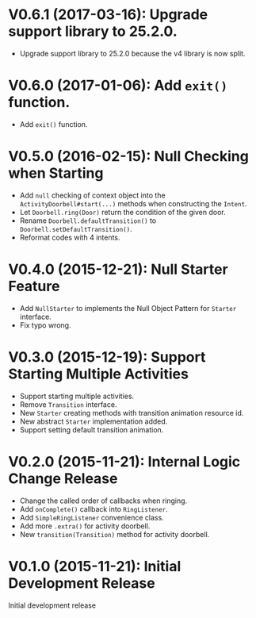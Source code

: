 # V0.6.1 (2017-03-16): Upgrade support library to 25.2.0.

- Upgrade support library to 25.2.0 because the v4 library is now split.

# V0.6.0 (2017-01-06): Add `exit()` function.

- Add `exit()` function.

# V0.5.0 (2016-02-15): Null Checking when Starting

- Add `null` checking of context object into the `ActivityDoorbell#start(...)` methods when constructing the `Intent`.
- Let `Doorbell.ring(Door)` return the condition of the given door.
- Rename `Doorbell.defaultTransition()` to `Doorbell.setDefaultTransition()`.
- Reformat codes with 4 intents.

# V0.4.0 (2015-12-21): Null Starter Feature

- Add `NullStarter` to implements the Null Object Pattern for `Starter` interface.
- Fix typo wrong.

# V0.3.0 (2015-12-19): Support Starting Multiple Activities

- Support starting multiple activities.
- Remove `Transition` interface.
- New `Starter` creating methods with transition animation resource id.
- New abstract `Starter` implementation added.
- Support setting default transition animation.

# V0.2.0 (2015-11-21): Internal Logic Change Release

- Change the called order of callbacks when ringing.
- Add `onComplete()` callback into `RingListener`.
- Add `SimpleRingListener` convenience class.
- Add more `.extra()` for activity doorbell.
- New `transition(Transition)` method for activity doorbell.

# V0.1.0 (2015-11-21): Initial Development Release

Initial development release